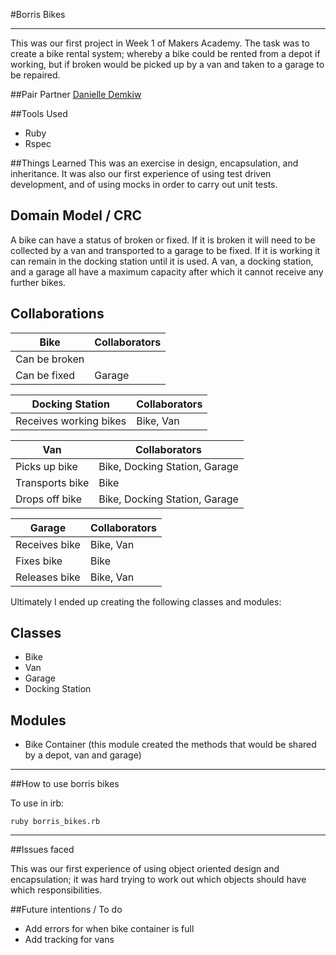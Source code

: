
#Borris Bikes
_____________________

This was our first project in Week 1 of Makers Academy. The task was to create a bike rental system; whereby a bike could be rented from a depot if working, but if broken would be picked up by a van and taken to a garage to be repaired.

##Pair Partner
[Danielle Demkiw](https://github.com/ddemkiw)

##Tools Used
* Ruby
* Rspec

##Things Learned
This was an exercise in design, encapsulation, and inheritance. It was also our first experience of using test driven development, and of using mocks in order to carry out unit tests.

## Domain Model / CRC

A bike can have a status of broken or fixed. If it is broken it will need to be collected by a van and transported to a garage to be fixed. If it is working it can remain in the docking station until it is used. A van, a docking station, and a garage all have a maximum capacity after which it cannot receive any further bikes.


Collaborations
--------------

Bike                    | Collaborators
------------------------|-------------------
Can be broken           | 
Can be fixed            | Garage


Docking Station         | Collaborators
------------------------|-------------------
Receives working bikes  | Bike, Van

Van                     | Collaborators
------------------------|--------------------
Picks up bike           | Bike, Docking Station, Garage
Transports bike         | Bike
Drops off bike          | Bike, Docking Station, Garage

Garage                  | Collaborators
------------------------|--------------------
Receives bike           | Bike, Van
Fixes bike              | Bike
Releases bike           | Bike, Van


Ultimately I ended up creating the following classes and modules:

Classes
-------

* Bike
* Van
* Garage
* Docking Station

Modules
-------

* Bike Container (this module created the methods that would be shared by a depot, van and garage)

___________________________

##How to use borris bikes

To use in irb:
```shell
ruby borris_bikes.rb
```

_______________________________

##Issues faced

This was our first experience of using object oriented design and encapsulation; it was hard trying to work out which objects should have which responsibilities.

##Future intentions / To do

- Add errors for when bike container is full
- Add tracking for vans
